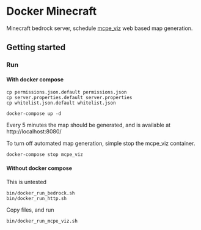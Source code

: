 # Docker Minecraft

Minecraft bedrock server, schedule [mcpe_viz](https://github.com/Plethora777/mcpe_viz) web based map generation.

## Getting started

### Run

#### With docker compose

```
cp permissions.json.default permissions.json
cp server.properties.default server.properties
cp whitelist.json.default whitelist.json

docker-compose up -d
```

Every 5 minutes the map should be generated, and is available at http://localhost:8080/

To turn off automated map generation, simple stop the mcpe_viz container.

```
docker-compose stop mcpe_viz
```


#### Without docker compose

This is untested
```
bin/docker_run_bedrock.sh
bin/docker_run_http.sh
```

Copy files, and run

```
bin/docker_run_mcpe_viz.sh
```
